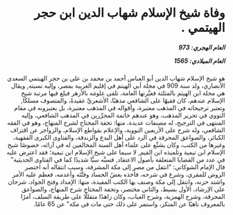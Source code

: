 <h1 dir="rtl">وفاة شيخ الإسلام شهاب الدين ابن حجر الهيتمي .</h1>

<h5 dir="rtl">العام الهجري:  973

العام الميلادي: 1565

</h5>

<p dir="rtl">هو شيخ الإسلام شهاب الدين أبو العباس أحمد بن محمد بن علي بن حجر الهيتمي السعدي الأنصاري، ولد سنة 909 في محلة أبي الهيتم في إقليم الغربية بمصر، وإليه نسبته, ويقال هي محلة ابن الهيثم بالمثلثة فغيَّرتها العامة، تلقى علومَه بالأزهر فبلغ فيها مرتبة شيخ الإسلام عندهم، كان فقيهًا على الشافعي مذهبًا، الأشعريِّ عقيدةً، والمتصوف مسلكًا, وتعتبر ترجيحاته في المذهب معتبرة، وأقواله في المذهب معتبرة، بل يعتبرونه في مقام النووي في تحرير المذهب، وهو عندهم خاتمة المحرِّرين في المذهب الشافعي، وإليه المنتهى في الترجيح، له مصنفات عديدة، منها: تحفة المحتاج لشرح المنهاج، وهو في الفقه الشافعي، وله شرح على الأربعين النووية، والإعلام بقواطع الإسلام، والزواجر عن اقتراف الكبائر، والصواعق المحرقة في الرد على أهل البدع والزندقة، والفتاوى الكبرى الفقهية، وغيرها من الكتب، وكان يشنِّع على علماء أهل السنة المخالفين له في آرائه، خصوصًا شيخ الإسلام ابن تيمية وتلميذه ابن القيم, لا سيما على شيخ الإسلام ابن تيمية؛ فقد اعترض عليه في عدد من القضايا المتعلقة بأصول الاعتقاد, فسبَّه سبًّا شديدًا كما في الفتاوى الحديثية" قال الإمام الشوكاني: "انتقل من مصر إلى مكة المشرفة، وسبب انتقاله أنه اختصر الروض للمقري، وشرع في شرحه، فأخذه بعضُ الحساد وفتَّتَه وأعدمه، فعظم عليه الأمر واشتد حزنه، وانتقل إلى مكة وصنف بها الكتب المفيدة، منها: الإمداد وفتح الجواد، شرحان على الإرشاد، الأول بسيط، والثاني مختصر، وتحفة المحتاج شرح المنهاج، والصواعق المحرقة، وشرح الهمزية، وشرح العباب، وكان زاهدًا متقللًا على طريقة السلف، آمرًا بالمعروف ناهيًا عن المنكر، واستمر على ذلك حتى مات في مكة" عن 65 عامًا.</p></br>
